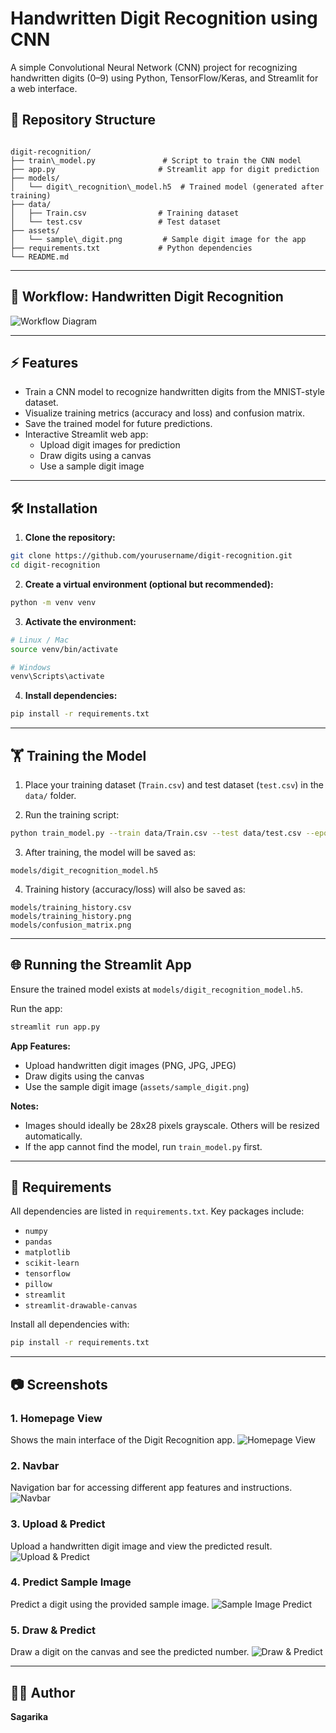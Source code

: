 # Handwritten Digit Recognition using CNN

A simple Convolutional Neural Network (CNN) project for recognizing handwritten digits (0–9) using Python, TensorFlow/Keras, and Streamlit for a web interface.

## 📁 Repository Structure

```

digit-recognition/
├── train\_model.py               # Script to train the CNN model
├── app.py                       # Streamlit app for digit prediction
├── models/
│   └── digit\_recognition\_model.h5  # Trained model (generated after training)
├── data/
│   ├── Train.csv                # Training dataset
│   └── test.csv                 # Test dataset
├── assets/
│   └── sample\_digit.png         # Sample digit image for the app
├── requirements.txt             # Python dependencies
└── README.md

```

---

## 🧩 Workflow: Handwritten Digit Recognition

![Workflow Diagram](workflow-diagram.png)

---

## ⚡ Features

- Train a CNN model to recognize handwritten digits from the MNIST-style dataset.
- Visualize training metrics (accuracy and loss) and confusion matrix.
- Save the trained model for future predictions.
- Interactive Streamlit web app:
  - Upload digit images for prediction
  - Draw digits using a canvas
  - Use a sample digit image

---

## 🛠️ Installation

1. **Clone the repository:**
```bash
git clone https://github.com/yourusername/digit-recognition.git
cd digit-recognition
````

2. **Create a virtual environment (optional but recommended):**

```bash
python -m venv venv
```

3. **Activate the environment:**

```bash
# Linux / Mac
source venv/bin/activate

# Windows
venv\Scripts\activate
```

4. **Install dependencies:**

```bash
pip install -r requirements.txt
```

---

## 🏋️ Training the Model

1. Place your training dataset (`Train.csv`) and test dataset (`test.csv`) in the `data/` folder.

2. Run the training script:

```bash
python train_model.py --train data/Train.csv --test data/test.csv --epochs 10 --batch_size 128 --output models
```

3. After training, the model will be saved as:

```
models/digit_recognition_model.h5
```

4. Training history (accuracy/loss) will also be saved as:

```
models/training_history.csv
models/training_history.png
models/confusion_matrix.png
```

---

## 🌐 Running the Streamlit App

Ensure the trained model exists at `models/digit_recognition_model.h5`.

Run the app:

```bash
streamlit run app.py
```

**App Features:**

* Upload handwritten digit images (PNG, JPG, JPEG)
* Draw digits using the canvas
* Use the sample digit image (`assets/sample_digit.png`)

**Notes:**

* Images should ideally be 28x28 pixels grayscale. Others will be resized automatically.
* If the app cannot find the model, run `train_model.py` first.

---

## 📜 Requirements

All dependencies are listed in `requirements.txt`. Key packages include:

* `numpy`
* `pandas`
* `matplotlib`
* `scikit-learn`
* `tensorflow`
* `pillow`
* `streamlit`
* `streamlit-drawable-canvas`

Install all dependencies with:

```bash
pip install -r requirements.txt
```

---

## 📷 Screenshots


### 1. Homepage View
Shows the main interface of the Digit Recognition app.
![Homepage View](screenshots/Sceenshot_Homepage.png)


### 2. Navbar
Navigation bar for accessing different app features and instructions.
![Navbar](screenshots/Screenshot_Navbar.png)


### 3. Upload & Predict
Upload a handwritten digit image and view the predicted result.
![Upload & Predict](screenshots/screenshot_upload_predict.png)


### 4. Predict Sample Image 
Predict a digit using the provided sample image.
![Sample Image Predict](screenshots/screenshot_sample_predict.png)


### 5. Draw & Predict
Draw a digit on the canvas and see the predicted number.
![Draw & Predict](screenshots/screenshot_draw_predict.png)

---


## 👩‍💻 Author

**Sagarika**

